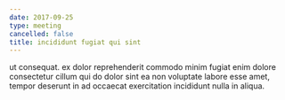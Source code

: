 ```yaml
---
date: 2017-09-25
type: meeting
cancelled: false
title: incididunt fugiat qui sint
---
```

ut consequat. ex dolor reprehenderit commodo minim fugiat enim dolore consectetur cillum qui do dolor sint ea non voluptate labore esse amet, tempor deserunt in ad occaecat exercitation incididunt nulla in aliqua.